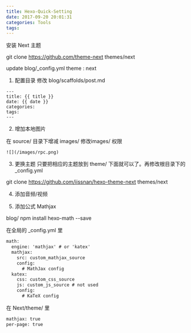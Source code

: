 ```yaml
---
title: Hexo-Quick-Setting
date: 2017-09-20 20:01:31
categories: Tools
tags:
---
```


安装 Next 主题

git clone https://github.com/theme-next themes/next

update blog/_config.yml theme : next


1. 配置目录
修改
blog/scaffolds/post.md

```text
---
title: {{ title }}
date: {{ date }}
categories:
tags:
---
```

2. 增加本地图片

在 source/ 目录下增减 images/ 修改images/ 权限
```text
![](/images/rpc.png)
```

3. 更换主题
只要把相应的主题放到 theme/ 下面就可以了。再修改根目录下的 _config.yml

git clone https://github.com/iissnan/hexo-theme-next themes/next

4. 添加音频/视频

5. 添加公式
Mathjax

blog/  npm install hexo-math --save

在全局的 _config.yml 里

```txt
math:
  engine: 'mathjax' # or 'katex'
  mathjax:
    src: custom_mathjax_source
    config:
      # MathJax config
  katex:
    css: custom_css_source
    js: custom_js_source # not used
    config:
      # KaTeX config
```

在 Next/theme/ 里
```txt
mathjax: true
per-page: true
```
